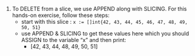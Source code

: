  1. To DELETE from a slice, we use APPEND along with SLICING. For this hands-on exercise,
 follow these steps:
    - start with this slice : `x := []int{42, 43, 44, 45, 46, 47, 48, 49, 50, 51}`
    - use APPEND & SLICING to get these values here which you should ASSIGN to the variable “x” and then print: 
      * [42, 43, 44, 48, 49, 50, 51]